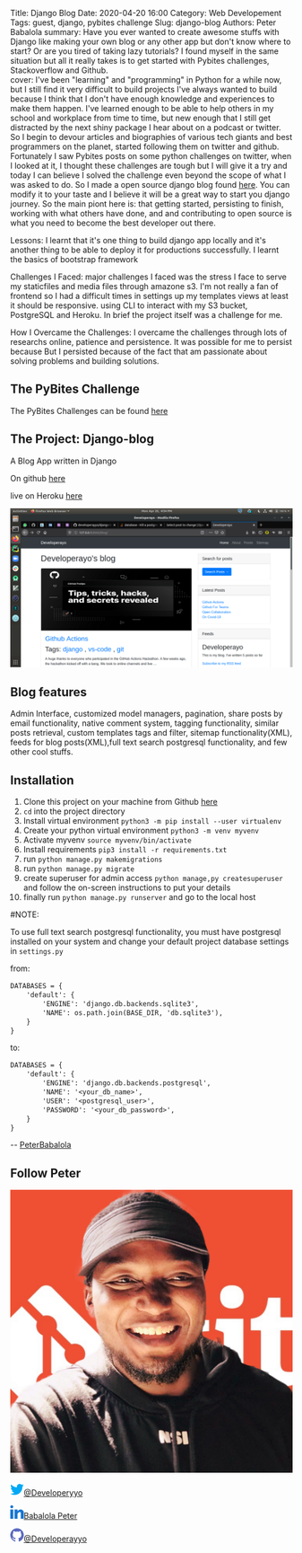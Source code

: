 Title: Django Blog
Date: 2020-04-20 16:00
Category: Web Developement
Tags: guest, django, pybites  challenge 
Slug: django-blog
Authors: Peter Babalola
summary: Have you ever wanted to create awesome stuffs with Django like making your own blog or any other app but don't know
 where to start? Or are you tired of taking lazy tutorials?
I found myself in the same situation but all it really takes is to get started with Pybites challenges, Stackoverflow and Github.  
cover: I've been "learning" and "programming" in Python for a while now, but I still find it very difficult to build projects
I've always wanted to build because I think that I don't have enough knowledge and experiences to make them happen.
I've learned enough to be able to help others in my school and workplace from time to time, but new enough that I still
get distracted by the next shiny package I hear about on a podcast or twitter.
So I begin to devour articles and biographies of various tech giants and best programmers on the planet, started following them on twitter and github.
Fortunately I saw Pybites posts on some python challenges on twitter, when I looked at it, I thought these challenges are tough but I 
will give it a try and today I can believe I solved the challenge even beyond the scope of what I was asked to do. So I made a open source django blog
found [here](https://github.com/developerayyo/django-blog). You can modify it to your taste and I believe it will 
be a great way to start you django journey. So the main piont here is: that getting started, persisting to finish, working with what others have done, and
and contributing to open source is what you need to become the best developer out there. 

Lessons: I learnt that it's one thing to build django app locally 
and it's another thing to be able to deploy it for productions successfully.
I learnt the basics of bootstrap framework

Challenges I Faced:  major challenges I faced was the stress I face to serve my staticfiles and media files through
amazone s3. I'm not really a fan of frontend so I had a difficult times in settings up my templates views at least 
it should be responsive. using CLI to interact with my S3 bucket, PostgreSQL and Heroku. In brief the project itself was a challenge for me.


How I Overcame the Challenges: I overcame the challenges through lots of researchs online, patience and 
persistence. It was possible for me to persist because But I persisted because 
of the fact that am passionate about solving problems and building solutions.


## The PyBites Challenge
The PyBites Challenges can be found [here](https://codechalleng.es/challenges/29/)

<!-- Indexes are always a good start! -->

##  The Project: Django-blog
A Blog App written in Django

On github  [here](https://github.com/developerayyo/django-blog)

live on Heroku [here](https://devayo.herokuapp.com/blog/)

![Blog sample](images/Developerayo.png)
## Blog features
Admin Interface, customized model managers, pagination, share posts by email functionality, native comment system, tagging functionality,
similar posts retrieval, custom templates tags and filter, sitemap functionality(XML), 
feeds for blog posts(XML),full text search postgresql functionality, and 
few other cool stuffs.

## Installation
1. Clone this project on your machine from Github [here](https://github.com/developerayyo/django-blog) 
1. `cd` into the project directory
1. Install virtual environment `python3 -m pip install --user virtualenv`
1. Create your python virtual environment `python3 -m venv myvenv`
1. Activate myvenv `source myvenv/bin/activate`
1. Install requirements `pip3 install -r requirements.txt`
1. run `python manage.py makemigrations`
1. run `python manage.py migrate`
1. create superuser for admin access `python manage,py createsuperuser`
and follow the on-screen instructions to put your details
1. finally run `python manage.py runserver` and go to the local host

#NOTE:

To use full text search postgresql functionality, you must have postgresql
installed on your system and change your default project database settings in 
`settings.py`

from: 
```
DATABASES = {
    'default': {
        'ENGINE': 'django.db.backends.sqlite3',
        'NAME': os.path.join(BASE_DIR, 'db.sqlite3'),
    }
}
```
to:
```
DATABASES = {
    'default': {
        'ENGINE': 'django.db.backends.postgresql',
        'NAME': '<your_db_name>',
        'USER': '<postgresql_user>',
        'PASSWORD': '<your_db_password>',
    }
}

```

-- [PeterBabalola](pages/guests.html#peterbabalola)
## Follow Peter

![Developerayo Logo](images/developerayyo.JPG) 

![twitter](images/twitter-241-721979.png)[@Developeryyo](https://twitter.com/Developerayyo)

![linkedin](images/linkedin-189-721962.png)[Babalola Peter](https://www.linkedin.com/in/babalola-peter-689768163/)

![Github](images/github-159-721954.png)[@Developerayyo](https://github.com/developerayyo)
